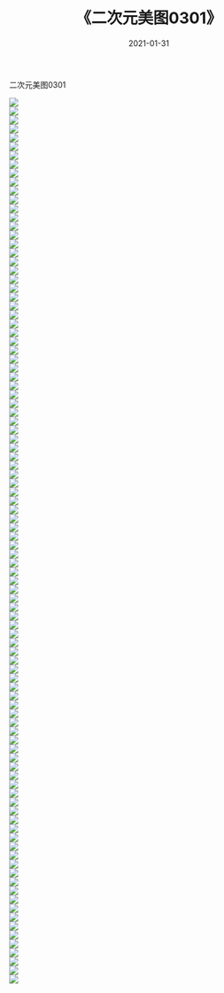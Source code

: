 ﻿---
layout: post
title:  《二次元美图0301》
date:   2021-01-31
img: http://imgx.orgx.ga/二次元/2021/二次元美图0301/000.jpg
categories: [美女, 清纯, 唯美]
---

二次元美图0301

 ![](http://imgx.orgx.ga/二次元/2021/二次元美图0301/001.jpg) <br>![](http://imgx.orgx.ga/二次元/2021/二次元美图0301/002.jpg) <br>![](http://imgx.orgx.ga/二次元/2021/二次元美图0301/003.jpg) <br>![](http://imgx.orgx.ga/二次元/2021/二次元美图0301/004.jpg) <br>![](http://imgx.orgx.ga/二次元/2021/二次元美图0301/005.jpg) <br>![](http://imgx.orgx.ga/二次元/2021/二次元美图0301/006.jpg) <br>![](http://imgx.orgx.ga/二次元/2021/二次元美图0301/007.jpg) <br>![](http://imgx.orgx.ga/二次元/2021/二次元美图0301/008.jpg) <br>![](http://imgx.orgx.ga/二次元/2021/二次元美图0301/009.jpg) <br>![](http://imgx.orgx.ga/二次元/2021/二次元美图0301/010.jpg) <br>![](http://imgx.orgx.ga/二次元/2021/二次元美图0301/011.jpg) <br>![](http://imgx.orgx.ga/二次元/2021/二次元美图0301/012.jpg) <br>![](http://imgx.orgx.ga/二次元/2021/二次元美图0301/013.jpg) <br>![](http://imgx.orgx.ga/二次元/2021/二次元美图0301/014.jpg) <br>![](http://imgx.orgx.ga/二次元/2021/二次元美图0301/015.jpg) <br>![](http://imgx.orgx.ga/二次元/2021/二次元美图0301/016.jpg) <br>![](http://imgx.orgx.ga/二次元/2021/二次元美图0301/017.jpg) <br>![](http://imgx.orgx.ga/二次元/2021/二次元美图0301/018.jpg) <br>![](http://imgx.orgx.ga/二次元/2021/二次元美图0301/019.jpg) <br>![](http://imgx.orgx.ga/二次元/2021/二次元美图0301/020.jpg) <br>![](http://imgx.orgx.ga/二次元/2021/二次元美图0301/021.jpg) <br>![](http://imgx.orgx.ga/二次元/2021/二次元美图0301/022.jpg) <br>![](http://imgx.orgx.ga/二次元/2021/二次元美图0301/023.jpg) <br>![](http://imgx.orgx.ga/二次元/2021/二次元美图0301/024.jpg) <br>![](http://imgx.orgx.ga/二次元/2021/二次元美图0301/025.jpg) <br>![](http://imgx.orgx.ga/二次元/2021/二次元美图0301/026.jpg) <br>![](http://imgx.orgx.ga/二次元/2021/二次元美图0301/027.jpg) <br>![](http://imgx.orgx.ga/二次元/2021/二次元美图0301/028.jpg) <br>![](http://imgx.orgx.ga/二次元/2021/二次元美图0301/029.jpg) <br>![](http://imgx.orgx.ga/二次元/2021/二次元美图0301/030.jpg) <br>![](http://imgx.orgx.ga/二次元/2021/二次元美图0301/031.jpg) <br>![](http://imgx.orgx.ga/二次元/2021/二次元美图0301/032.jpg) <br>![](http://imgx.orgx.ga/二次元/2021/二次元美图0301/033.jpg) <br>![](http://imgx.orgx.ga/二次元/2021/二次元美图0301/034.jpg) <br>![](http://imgx.orgx.ga/二次元/2021/二次元美图0301/035.jpg) <br>![](http://imgx.orgx.ga/二次元/2021/二次元美图0301/036.jpg) <br>![](http://imgx.orgx.ga/二次元/2021/二次元美图0301/037.jpg) <br>![](http://imgx.orgx.ga/二次元/2021/二次元美图0301/038.jpg) <br>![](http://imgx.orgx.ga/二次元/2021/二次元美图0301/039.jpg) <br>![](http://imgx.orgx.ga/二次元/2021/二次元美图0301/040.jpg) <br>![](http://imgx.orgx.ga/二次元/2021/二次元美图0301/041.jpg) <br>![](http://imgx.orgx.ga/二次元/2021/二次元美图0301/042.jpg) <br>![](http://imgx.orgx.ga/二次元/2021/二次元美图0301/043.jpg) <br>![](http://imgx.orgx.ga/二次元/2021/二次元美图0301/044.jpg) <br>![](http://imgx.orgx.ga/二次元/2021/二次元美图0301/045.jpg) <br>![](http://imgx.orgx.ga/二次元/2021/二次元美图0301/046.jpg) <br>![](http://imgx.orgx.ga/二次元/2021/二次元美图0301/047.jpg) <br>![](http://imgx.orgx.ga/二次元/2021/二次元美图0301/048.jpg) <br>![](http://imgx.orgx.ga/二次元/2021/二次元美图0301/049.jpg) <br>![](http://imgx.orgx.ga/二次元/2021/二次元美图0301/050.jpg) <br>![](http://imgx.orgx.ga/二次元/2021/二次元美图0301/051.jpg) <br>![](http://imgx.orgx.ga/二次元/2021/二次元美图0301/052.jpg) <br>![](http://imgx.orgx.ga/二次元/2021/二次元美图0301/053.jpg) <br>![](http://imgx.orgx.ga/二次元/2021/二次元美图0301/054.jpg) <br>![](http://imgx.orgx.ga/二次元/2021/二次元美图0301/055.jpg) <br>![](http://imgx.orgx.ga/二次元/2021/二次元美图0301/056.jpg) <br>![](http://imgx.orgx.ga/二次元/2021/二次元美图0301/057.jpg) <br>![](http://imgx.orgx.ga/二次元/2021/二次元美图0301/058.jpg) <br>![](http://imgx.orgx.ga/二次元/2021/二次元美图0301/059.jpg) <br>![](http://imgx.orgx.ga/二次元/2021/二次元美图0301/060.jpg) <br>![](http://imgx.orgx.ga/二次元/2021/二次元美图0301/061.jpg) <br>![](http://imgx.orgx.ga/二次元/2021/二次元美图0301/062.jpg) <br>![](http://imgx.orgx.ga/二次元/2021/二次元美图0301/063.jpg) <br>![](http://imgx.orgx.ga/二次元/2021/二次元美图0301/064.jpg) <br>![](http://imgx.orgx.ga/二次元/2021/二次元美图0301/065.jpg) <br>![](http://imgx.orgx.ga/二次元/2021/二次元美图0301/066.jpg) <br>![](http://imgx.orgx.ga/二次元/2021/二次元美图0301/067.jpg) <br>![](http://imgx.orgx.ga/二次元/2021/二次元美图0301/068.jpg) <br>![](http://imgx.orgx.ga/二次元/2021/二次元美图0301/069.jpg) <br>![](http://imgx.orgx.ga/二次元/2021/二次元美图0301/070.jpg) <br>![](http://imgx.orgx.ga/二次元/2021/二次元美图0301/071.jpg) <br>![](http://imgx.orgx.ga/二次元/2021/二次元美图0301/072.jpg) <br>![](http://imgx.orgx.ga/二次元/2021/二次元美图0301/073.jpg) <br>![](http://imgx.orgx.ga/二次元/2021/二次元美图0301/074.jpg) <br>![](http://imgx.orgx.ga/二次元/2021/二次元美图0301/075.jpg) <br>![](http://imgx.orgx.ga/二次元/2021/二次元美图0301/076.jpg) <br>![](http://imgx.orgx.ga/二次元/2021/二次元美图0301/077.jpg) <br>![](http://imgx.orgx.ga/二次元/2021/二次元美图0301/078.jpg) <br>![](http://imgx.orgx.ga/二次元/2021/二次元美图0301/079.jpg) <br>![](http://imgx.orgx.ga/二次元/2021/二次元美图0301/080.jpg) <br>![](http://imgx.orgx.ga/二次元/2021/二次元美图0301/081.jpg) <br>![](http://imgx.orgx.ga/二次元/2021/二次元美图0301/082.jpg) <br>![](http://imgx.orgx.ga/二次元/2021/二次元美图0301/083.jpg) <br>![](http://imgx.orgx.ga/二次元/2021/二次元美图0301/084.jpg) <br>![](http://imgx.orgx.ga/二次元/2021/二次元美图0301/085.jpg) <br>![](http://imgx.orgx.ga/二次元/2021/二次元美图0301/086.jpg) <br>![](http://imgx.orgx.ga/二次元/2021/二次元美图0301/087.jpg) <br>![](http://imgx.orgx.ga/二次元/2021/二次元美图0301/088.jpg) <br>![](http://imgx.orgx.ga/二次元/2021/二次元美图0301/089.jpg) <br>![](http://imgx.orgx.ga/二次元/2021/二次元美图0301/090.jpg) <br>![](http://imgx.orgx.ga/二次元/2021/二次元美图0301/091.jpg) <br>![](http://imgx.orgx.ga/二次元/2021/二次元美图0301/092.jpg) <br>![](http://imgx.orgx.ga/二次元/2021/二次元美图0301/093.jpg) <br>![](http://imgx.orgx.ga/二次元/2021/二次元美图0301/094.jpg) <br>![](http://imgx.orgx.ga/二次元/2021/二次元美图0301/095.jpg) <br>![](http://imgx.orgx.ga/二次元/2021/二次元美图0301/096.jpg) <br>![](http://imgx.orgx.ga/二次元/2021/二次元美图0301/097.jpg) <br>![](http://imgx.orgx.ga/二次元/2021/二次元美图0301/098.jpg) <br>![](http://imgx.orgx.ga/二次元/2021/二次元美图0301/099.jpg) <br>![](http://imgx.orgx.ga/二次元/2021/二次元美图0301/100.jpg) <br>
